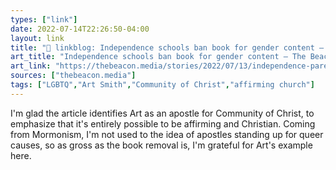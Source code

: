 ```yaml
---
types: ["link"]
date: 2022-07-14T22:26:50-04:00
layout: link
title: "🔗 linkblog: Independence schools ban book for gender content – The Beacon'"
art_title: "Independence schools ban book for gender content – The Beacon"
art_link: "https://thebeacon.media/stories/2022/07/13/independence-parent-says-book-removal-sends-message-that-my-kid-is-not-welcome/"
sources: ["thebeacon.media"]
tags: ["LGBTQ","Art Smith","Community of Christ","affirming church"]
---
```

I'm glad the article identifies Art as an apostle for Community of Christ, to emphasize that it's entirely possible to be affirming and Christian. Coming from Mormonism, I'm not used to the idea of apostles standing up for queer causes, so as gross as the book removal is, I'm grateful for Art's example here.
 
